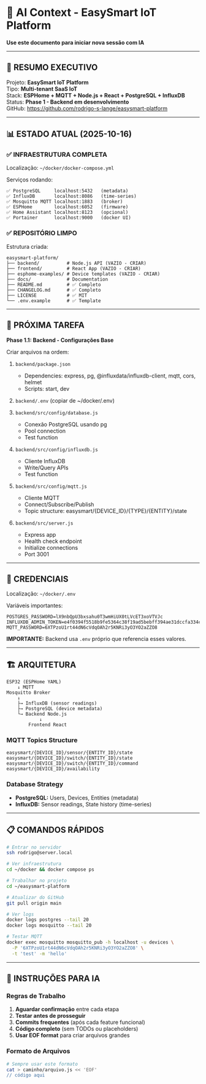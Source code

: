# 🤖 AI Context - EasySmart IoT Platform

**Use este documento para iniciar nova sessão com IA**

---

## 🎯 RESUMO EXECUTIVO

Projeto: **EasySmart IoT Platform**  
Tipo: **Multi-tenant SaaS IoT**  
Stack: **ESPHome + MQTT + Node.js + React + PostgreSQL + InfluxDB**  
Status: **Phase 1 - Backend em desenvolvimento**  
GitHub: https://github.com/rodrigo-s-lange/easysmart-platform

---

## 📊 ESTADO ATUAL (2025-10-16)

### ✅ INFRAESTRUTURA COMPLETA
Localização: `~/docker/docker-compose.yml`

Serviços rodando:
```
✅ PostgreSQL     localhost:5432   (metadata)
✅ InfluxDB       localhost:8086   (time-series)
✅ Mosquitto MQTT localhost:1883   (broker)
✅ ESPHome        localhost:6052   (firmware)
✅ Home Assistant localhost:8123   (opcional)
✅ Portainer      localhost:9000   (docker UI)
```

### ✅ REPOSITÓRIO LIMPO
Estrutura criada:
```
easysmart-platform/
├── backend/          # Node.js API (VAZIO - CRIAR)
├── frontend/         # React App (VAZIO - CRIAR)
├── esphome-examples/ # Device templates (VAZIO - CRIAR)
├── docs/             # Documentation
├── README.md         # ✅ Completo
├── CHANGELOG.md      # ✅ Completo
├── LICENSE           # ✅ MIT
└── .env.example      # ✅ Template
```

---

## 🎯 PRÓXIMA TAREFA

**Phase 1.1: Backend - Configurações Base**

Criar arquivos na ordem:

1. `backend/package.json`
   - Dependencies: express, pg, @influxdata/influxdb-client, mqtt, cors, helmet
   - Scripts: start, dev

2. `backend/.env` (copiar de ~/docker/.env)

3. `backend/src/config/database.js`
   - Conexão PostgreSQL usando pg
   - Pool connection
   - Test function

4. `backend/src/config/influxdb.js`
   - Cliente InfluxDB
   - Write/Query APIs
   - Test function

5. `backend/src/config/mqtt.js`
   - Cliente MQTT
   - Connect/Subscribe/Publish
   - Topic structure: easysmart/{DEVICE_ID}/{TYPE}/{ENTITY}/state

6. `backend/src/server.js`
   - Express app
   - Health check endpoint
   - Initialize connections
   - Port 3001

---

## 🔐 CREDENCIAIS

Localização: `~/docker/.env`

Variáveis importantes:
```env
POSTGRES_PASSWORD=lX9nbQpU3bxsahu0T3wmHiUX0tLVcET3xoVTVJc
INFLUXDB_ADMIN_TOKEN=e4f0394f5518b9fe5364c38f19ad5bebff394ae31dccfa334c5e1190e79f64fa
MQTT_PASSWORD=6XTPzoU1rt44dN6cVdqOAh2r5KNRi3yO3YO2aZZO8
```

**IMPORTANTE:** Backend usa `.env` próprio que referencia esses valores.

---

## 🏗️ ARQUITETURA
```
ESP32 (ESPHome YAML)
    ↓ MQTT
Mosquitto Broker
    ↓
    ├→ InfluxDB (sensor readings)
    ├→ PostgreSQL (device metadata)
    └→ Backend Node.js
            ↓
        Frontend React
```

### MQTT Topics Structure
```
easysmart/{DEVICE_ID}/sensor/{ENTITY_ID}/state
easysmart/{DEVICE_ID}/switch/{ENTITY_ID}/state
easysmart/{DEVICE_ID}/switch/{ENTITY_ID}/command
easysmart/{DEVICE_ID}/availability
```

### Database Strategy
- **PostgreSQL:** Users, Devices, Entities (metadata)
- **InfluxDB:** Sensor readings, State history (time-series)

---

## 📋 COMANDOS RÁPIDOS
```bash
# Entrar no servidor
ssh rodrigo@server.local

# Ver infraestrutura
cd ~/docker && docker compose ps

# Trabalhar no projeto
cd ~/easysmart-platform

# Atualizar do GitHub
git pull origin main

# Ver logs
docker logs postgres --tail 20
docker logs mosquitto --tail 20

# Testar MQTT
docker exec mosquitto mosquitto_pub -h localhost -u devices \
  -P '6XTPzoU1rt44dN6cVdqOAh2r5KNRi3yO3YO2aZZO8' \
  -t 'test' -m 'hello'
```

---

## 🤖 INSTRUÇÕES PARA IA

### Regras de Trabalho
1. **Aguardar confirmação** entre cada etapa
2. **Testar antes de prosseguir**
3. **Commits frequentes** (após cada feature funcional)
4. **Código completo** (sem TODOs ou placeholders)
5. **Usar EOF format** para criar arquivos grandes

### Formato de Arquivos
```bash
# Sempre usar este formato
cat > caminho/arquivo.js << 'EOF'
// código aqui
